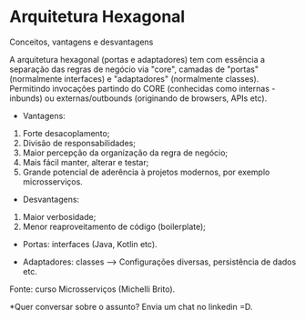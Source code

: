 # Arquitetura Hexagonal
Conceitos, vantagens e desvantagens

A arquitetura hexagonal (portas e adaptadores) tem com essência a separação das regras de negócio via "core", camadas de "portas" (normalmente interfaces) e "adaptadores" (normalmente classes). Permitindo invocações partindo do CORE (conhecidas como internas - inbunds) ou externas/outbounds (originando de browsers, APIs etc).

- Vantagens:
1) Forte desacoplamento;
2) Divisão de responsabilidades;
3) Maior percepção da organização da regra de negócio;
4) Mais fácil manter, alterar e testar;
5) Grande potencial de aderência à projetos modernos, por exemplo microsserviços.

- Desvantagens:
1) Maior verbosidade;
2) Menor reaproveitamento de código (boilerplate);

- Portas: interfaces (Java, Kotlin etc).
  
- Adaptadores: classes --> Configurações diversas, persistência de dados etc.

Fonte: curso Microsserviços (Michelli Brito).

*Quer conversar sobre o assunto? Envia um chat no linkedin =D. 

